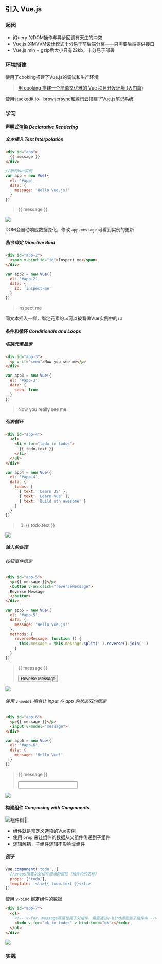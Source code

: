 
## 引入 Vue.js

### 起因
- jQuery 的DOM操作与异步回调有天生的冲突
- Vue.js 的MVVM设计模式十分易于前后端分离——只需要后端提供接口
- Vue.js min + gzip后大小只有22kb，十分易于部署

### 环境搭建

使用了cooking搭建了Vue.js的调试和生产环境
> [用 cooking 搭建一个简单又优雅的 Vue 项目开发环境 (入门篇)](http://zhuanlan.zhihu.com/p/22387692)

使用stackedit.io、browsersync和腾讯云搭建了Vue.js笔记系统

### 学习
#### 声明式渲染 *Declarative Rendering*
##### **文本插入** *Text Interpolation*
```html
<div id="app">
  {{ message }}
</div>
```
```js
//新的Vue实例
var app = new Vue({
  el: '#app',
  data: {
    message: 'Hello Vue.js!'
  }
})
```
> <div id="app"> {{ message }} </div>

![](http://7xtesn.com1.z0.glb.clouddn.com/ipic/2016-09-19-00%3A57%3A51.jpg)

 DOM会自动响应数据变化，修改 `app.message` 可看到实例的更新

##### **指令绑定** *Directive Bind*
```html
<div id="app-2">
  <span v-bind:id="id">Inspect me</span>
</div>
```
```js
var app2 = new Vue({
  el: '#app-2',
  data: {
    id: 'inspect-me'
  }
})
```
> <div id="app-2"><span v-bind:id="id">Inspect me</span></div>

同文本插入一样，绑定元素的`id`可以被看做Vue实例中的`id`
#### 条件和循环 *Conditionals and Loops*
##### 切换元素显示
```html
<div id="app-3">
  <p v-if="seen">Now you see me</p>
</div>
```
```js
var app3 = new Vue({
  el: '#app-3',
  data: {
    seen: true
  }
})
```

> <div id="app-3">   <p v-if="seen">Now you really see me</p> </div>

##### 列表循环
```html
<div id="app-4">
  <ol>
    <li v-for="todo in todos">
      {{ todo.text }}
    </li>
  </ul>
</div>
```
```js
var app4 = new Vue({
  el: '#app-4',
  data: {
    todos: [
      { text: 'Learn JS' },
      { text: 'Learn Vue' },
      { text: 'Build sth awesome' }
    ]
  }
})
```
> <div id="app-4">   <ol>
>     <li v-for="todo in todos">
>       {{ todo.text }}
>     </li>   </ul> </div>

![](http://7xtesn.com1.z0.glb.clouddn.com/ipic/2016-09-19-00%3A58%3A51.jpg)
##### 输入的处理
###### 按钮事件绑定
```html
<div id="app-5">
  <p>{{ message }}</p>
  <button v-on:click="reverseMessage">
  Reverse Message
  </button>
</div>
```
```js
var app5 = new Vue({
  el: '#app-5',
  data: {
    message: 'Hello Vue.js!'
  },
  methods: {
    reverseMessage: function () {
      this.message = this.message.split('').reverse().join('')
    }
  }
})
```
> <div id="app-5">   <p>{{ message }}</p>
> <button v-on:click="reverseMessage">Reverse Message</button> </div>

![](http://7xtesn.com1.z0.glb.clouddn.com/ipic/2016-09-19-00%3A59%3A17.jpg)
###### 使用 `v-model` 指令让 input 与 app 的状态双向绑定
```html 
<div id="app-6">
  <p>{{ message }}</p>
  <input v-model="message">
</div>
```
```js 
var app6 = new Vue({
  el: '#app-6',
  data: {
    message: 'Hello Vue!'
  }
})
```

> <div id="app-6">   <p>{{ message }}</p>   <input v-model="message">
> </div>

![](http://7xtesn.com1.z0.glb.clouddn.com/ipic/2016-09-19-00%3A59%3A45.jpg)

#### 构建组件 *Composing with Components* 
![组件树🌲](https://rc.vuejs.org/images/components.png)

* 组件就是预定义选项的Vue实例
* 使用 `prop` 来让组件的数据从父组件传递到子组件
* 逻辑解耦，子组件逻辑不影响父组件
##### 例子
```js
Vue.component('todo', {
  //props指要从父组件继承的属性（组件内的名称）
  props: ['todo'],
  template: '<li>{{ todo.text }}</li>'
})
```
使用 `v-bind` 绑定组件的数据
```html
<div id="app-7">
  <ol>
    <!-- v-for、message等属性属于父组件，需要通过v-bind绑定到子组件中 -->
    <todo v-for="ok in todos" v-bind:todo="ok"></todo>
  </ol>
</div>
```

> <div id="app-7">   <ol>
>     <todo v-for="ok in todos" v-bind:todo="ok"></todo>   </ol> </div>

![](http://7xtesn.com1.z0.glb.clouddn.com/ipic/2016-09-19-01%3A10%3A33.jpg)

### 实践



